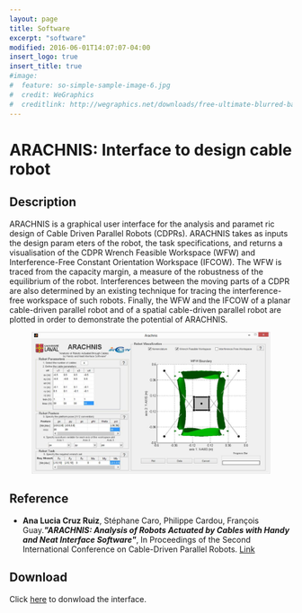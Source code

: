 ```yaml
---
layout: page
title: Software
excerpt: "software"
modified: 2016-06-01T14:07:07-04:00
insert_logo: true
insert_title: true
#image:
#  feature: so-simple-sample-image-6.jpg
#  credit: WeGraphics
#  creditlink: http://wegraphics.net/downloads/free-ultimate-blurred-background-pack/
---
```


#  ARACHNIS: Interface to design cable robot

## Description

ARACHNIS is a graphical user interface for the analysis and paramet ric design of Cable Driven Parallel Robots (CDPRs). ARACHNIS takes as inputs the design param eters of the robot, the task specifications, and returns a visualisation of the CDPR Wrench Feasible
Workspace (WFW) and Interference-Free Constant Orientation Workspace (IFCOW). The WFW is traced from the capacity margin, a measure of the robustness of the equilibrium of the robot. Interferences between the moving parts of a CDPR are also determined by an existing technique for tracing the interference-free workspace of such robots. Finally, the WFW and the IFCOW of a planar cable-driven parallel robot and of a spatial cable-driven parallel robot are plotted in order to demonstrate the potential of ARACHNIS.

<figure>
	<a href="/images/cable_robot_interface.jpg"><img src="/images/cable_robot_interface.jpg" alt="image"></a>
</figure>


## Reference
* **Ana Lucia Cruz Ruiz**, Stéphane Caro, Philippe Cardou, François Guay.***"ARACHNIS: Analysis of Robots Actuated by Cables with Handy and Neat Interface Software"***, In Proceedings of the Second International Conference on Cable-Driven Parallel Robots. [Link](http://link.springer.com/chapter/10.1007/978-3-319-09489-2_21#page-1)


## Download

Click [here](/share/Arachnis20.zip) to donwload the interface.

